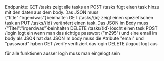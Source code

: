 
Endpunkte: 
GET     /tasks              zeigt alle tasks an
POST    /tasks             fügt einen task hinzu mit den daten aus dem body. Das JSON muss {"title":"irgendwas"}beinhalten
GET     /tasks/{id}         zeigt einen speziefischen task an
PUT     /tasks/{id}         verändert einen task. Das JSON im Body muss {"Titel":"irgendwas"}beinhalten
DELETE  /tasks/{id}         löscht einen task
POST    /login              logt ein wenn man das richtige passwort ("m295") und eine email im body als JSON hat
                            das JSON im body muss die Atribute "email" und "password" haben
GET     /verify             verifiziert das login
DELETE  /logout             logt aus

für alle funktionen ausser login muss man eingelogt sein